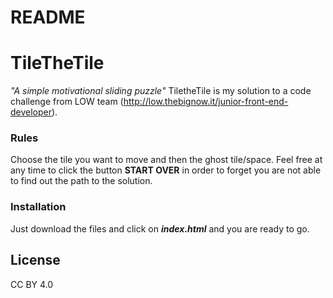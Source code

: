 
# README

# TileTheTile
_"A simple motivational sliding puzzle"_ 
TiletheTile is my solution to a code challenge from LOW team (http://low.thebignow.it/junior-front-end-developer).


### Rules


Choose the tile you want to move and then the ghost tile/space.
Feel free at any time to click the button **START OVER** in order to forget you are not able to find out the path to the solution.

### Installation

Just download the files and click on _**index.html**_ and you are ready to go.



## License

CC BY 4.0


